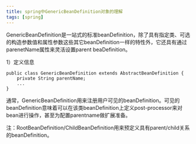 ```yaml
---
title: spring中GenericBeanDefinition对象的理解
tags: [spring]
---
```


GenericBeanDefinition是一站式的标准beanDefinition，除了具有指定类、可选的构造参数值和属性参数这些其它beanDefinition一样的特性外，它还具有通过parenetName属性来灵活设置parent beaDefinition。

1）定义信息

```
public class GenericBeanDefinition extends AbstractBeanDefinition {
    private String parentName;
    ...
}
```

通常，GenericBeanDefinition用来注册用户可见的beanDefinition。可见的beanDefinition意味着可以在该类beanDefinition上定义post-processor来对bean进行操作，甚至为配置parentname做扩展准备。

注：RootBeanDefinition/ChildBeanDefinition用来预定义具有parent/child关系的beanDefinition。
